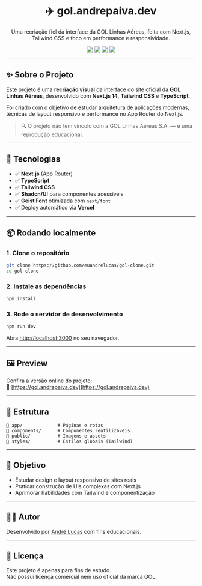 <h1 align="center">✈️ gol.andrepaiva.dev</h1>

<p align="center">
  Uma recriação fiel da interface da GOL Linhas Aéreas, feita com Next.js, Tailwind CSS e foco em performance e responsividade.
</p>

<p align="center">
  <a href="https://gol.andrepaiva.dev"><img src="https://img.shields.io/badge/preview-online-orange?style=for-the-badge&logo=vercel"></a>
  <a href="https://nextjs.org"><img src="https://img.shields.io/badge/Next.js-black?style=for-the-badge&logo=next.js"></a>
  <a href="https://tailwindcss.com"><img src="https://img.shields.io/badge/TailwindCSS-38B2AC?style=for-the-badge&logo=tailwind-css&logoColor=white"></a>
  <a href="https://typescriptlang.org"><img src="https://img.shields.io/badge/TypeScript-blue?style=for-the-badge&logo=typescript"></a>
</p>

---

## ✨ Sobre o Projeto

Este projeto é uma **recriação visual** da interface do site oficial da **GOL Linhas Aéreas**, desenvolvido com **Next.js 14**, **Tailwind CSS** e **TypeScript**.

Foi criado com o objetivo de estudar arquitetura de aplicações modernas, técnicas de layout responsivo e performance no App Router do Next.js.

> 🔍 O projeto não tem vínculo com a GOL Linhas Aéreas S.A. — é uma reprodução educacional.

---

## 🚀 Tecnologias

- ✅ **Next.js** (App Router)
- ✅ **TypeScript**
- ✅ **Tailwind CSS**
- ✅ **Shadcn/UI** para componentes acessíveis
- ✅ **Geist Font** otimizada com `next/font`
- ✅ Deploy automático via **Vercel**

---

## 📦 Rodando localmente

### 1. Clone o repositório
```bash
git clone https://github.com/euandrelucas/gol-clone.git
cd gol-clone
```

### 2. Instale as dependências
```bash
npm install
```

### 3. Rode o servidor de desenvolvimento
```bash
npm run dev
```

Abra [http://localhost:3000](http://localhost:3000) no seu navegador.

---

## 🖼️ Preview

Confira a versão online do projeto:  
🔗 [https://gol.andrepaiva.dev](https://gol.andrepaiva.dev)

---

## 📁 Estrutura

```
📁 app/             # Páginas e rotas
📁 components/      # Componentes reutilizáveis
📁 public/          # Imagens e assets
📁 styles/          # Estilos globais (Tailwind)
```

---

## 🎯 Objetivo

- Estudar design e layout responsivo de sites reais
- Praticar construção de UIs complexas com Next.js
- Aprimorar habilidades com Tailwind e componentização

---

## 🧑‍💻 Autor

Desenvolvido por [André Lucas](https://github.com/euandrelucas) com fins educacionais.

---

## 🪪 Licença

Este projeto é apenas para fins de estudo.  
Não possui licença comercial nem uso oficial da marca GOL.
